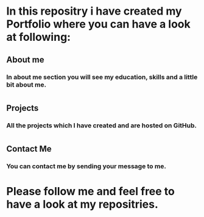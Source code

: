 # In this repositry i have created my Portfolio where you can have a look at following:

## About me
### In about me section you will see my education, skills and a little bit about me.
#
## Projects
### All the projects which I have created and are hosted on GitHub.
#
## Contact Me
### You can contact me by sending your message to me.
#
# Please follow me and feel free to have a look at my repositries.